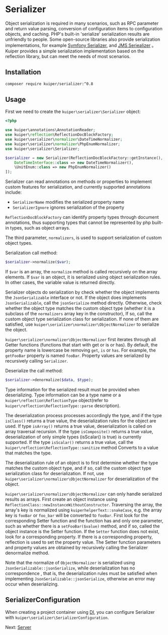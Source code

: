 # Serializer

Object serialization is required in many scenarios, such as RPC parameter and return value parsing, conversion of configuration items to configuration objects, and caching. 
PHP's built-in 'serialize' serialization results are unfriendly to people. Some open-source libraries also provide serialization implementations, for example
[Symfony Serializer](https://symfony.com/doc/current/components/serializer.html), and
[JMS Seriealizer](https://jmsyst.com/libs/serializer) 。 Kuiper provides a simple serialization implementation based on the reflection library, 
but can meet the needs of most scenarios.

## Installation

```bash
composer require kuiper/serializer:^0.8
```

## Usage

First we need to create the `kuiper\serializer\Serializer` object:

```php
<?php

use kuiper\annotations\AnnotationReader;
use kuiper\reflection\ReflectionDocBlockFactory;
use kuiper\serializer\normalizer\DateTimeNormalizer;
use kuiper\serializer\normalizer\PhpEnumNormalizer;
use kuiper\serializer\Serializer;

$serializer = new Serializer(ReflectionDocBlockFactory::getInstance(), [
    DateTimeInterface::class => new DateTimeNormalizer(),
    \UnitEnum::class => new PhpEnumNormalizer() 
]); 
```

Serializer can read annotations on methods or properties to implement custom features for serialization, and currently supported annotations include:

- `SerializerName` modifies the serialized property name
- `SerializerIgnore` ignores serialization of the property

`ReflectionDocBlockFactory` can identify property types through document annotations, thus supporting types that cannot be represented by php built-in types, such as object arrays.

The third parameter, `normalizers`, is used to support serialization of custom object types.

Serialization call method:

```php
$serializer->normalize($var);
```

If `$var` is an array, the `normalize` method is called recursively on the array elements.
If `$var` is an object, it is serialized using object serialization rules.
In other cases, the variable value is returned directly.

Serializer objects do serialization by check whether the object implements the `JsonSerializable` interface or not.
If the object does implements `JsonSerializable`, call the `jsonSerialize` method directly.
Otherwise, check whether the object type matches the custom object type (whether it is a subclass of the `normalizers` array key in the constructor),
If so, call the custom object type serialization class for serialization.
If none of them are satisfied, use `kuiper\serializer\normalizer\ObjectNormalizer` to serialize the object.

`kuiper\serializer\normalizer\ObjectNormalizer` first iterates through all Getter functions (functions that start with get or is or has).
By default, the property name is lowercase be removing `get`, `is` or `has`. For example, the `getFooBar` property is named `fooBar`.
Property values are serialized by recursively calling `Serializer`.

Deserialize the call method:

```php
$serializer->denormalize($data, $type);
```
Type information for the serialized result must be provided when deserializing.
Type information can be a type name or a `kuiper\reflection\ReflectionType` object(refer to `kuiper\reflection\ReflectionType::parse` description).

The deserialization process processes accordingly the type, and if the type `isClass()` returns a true value, the deserialization rules for the object are used.
If type `isArray()` returns a true value, deserialization is called on array traversal recursion.
If the type `isComposite()` returns a true value, deserialization of only simple types (isScalar() is true) is currently supported.
If the type `isScalar()` returns a true value, call the `kuiper\reflection\ReflectionType::sanitize` method
Converts to a value that matches the type.

The deserialization rule of an object is to first determine whether the type matches the custom object type, and if so,
call the custom object type serialization class for deserialization.
If not, use `kuiper\serializer\normalizer\ObjectNormalizer` for deserialization of the object.

`kuiper\serializer\normalizer\ObjectNormalizer` can only handle serialized results as arrays.
First create an object instance using `ReflectionClass::newInstanceWithoutConstructor`.
Traversing the array, the array's key is normalized using `kuiperhelperText::snakeCase`, e.g. the array key is `fooBar` or `foo_bar` 
will be converted to `fooBar`.
First look for the corresponding Setter function and the function has and only one parameter,
such as whether there is a `setFooBar($value)` method, and if so, called
the object instance is the Setter function. If the `Setter` function does not exist,
look for a corresponding property. If there is a corresponding property, reflection is used
to set the property value.
The Setter function parameters and property values are obtained by recursively calling the Serializer denormalize method.

Note that the normalize of `ObjectNormalizer` is serialized using `JsonSerializable::jsonSerialize`, while deserialization has no correspondence
, that is, the deserialization rules must be satisfied when implementing `JsonSerializable::jsonSerialize`, otherwise an error may occur when deserializing.

## SerializerConfiguration

When creating a project container using [DI](di.md), you can configure Serializer with `kuiper\serializer\SerializerConfiguration`.

Next: [Server](swoole.md)
